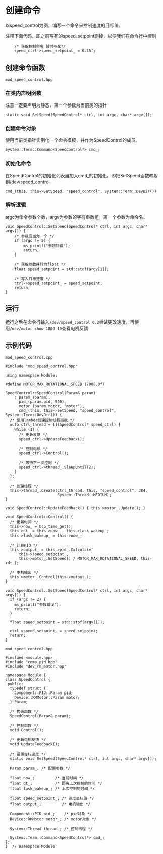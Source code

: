 # 创建命令

以speed_control为例，编写一个命令来控制速度的目标值。

注释下面代码，即之前写死的speed_setpoint删掉，以便我们在命令行中控制

        /* 获取控制命令 暂时写死*/
        speed_ctrl->speed_setpoint_ = 0.15f;

## 创建命令函数

 `mod_speed_control.hpp`

### 在类内声明函数

注意一定要声明为静态，第一个参数为当前类的指针

    static void SetSpeed(SpeedControl* ctrl, int argc, char* argv[]);

### 创建命令对象

使用当前类指针实例化一个命令模板，并作为SpeedControl的成员。

    System::Term::Command<SpeedControl*> cmd_;

### 初始化命令

在SpeedControl的初始化列表里加入cmd_的初始化，即把SetSpeed函数映射到/dev/speed_control

    cmd_(this, this->SetSpeed, "speed_control", System::Term::DevDir())

### 解析逻辑

argc为命令参数个数，argv为参数的字符串数组，第一个参数为命令名。

    void SpeedControl::SetSpeed(SpeedControl* ctrl, int argc, char* argv[]) {
        /* 参数应当为一个 */
        if (argc != 2) {
            ms_printf("参数错误");
            return;
        }

        /* 获取参数并转为float */
        float speed_setpoint = std::stof(argv[1]);

        /* 写入目标速度 */
        ctrl->speed_setpoint_ = speed_setpoint;
        return;
    }

## 运行

运行之后在命令行输入`/dev/speed_control 0.2`尝试更改速度，再使用`/dev/motor show 1000 10`查看电机反馈

## 示例代码

`mod_speed_control.cpp`

```
#include "mod_speed_control.hpp"

using namespace Module;

#define MOTOR_MAX_ROTATIONAL_SPEED (7000.0f)

SpeedControl::SpeedControl(Param& param)
    : param_(param),
      pid_(param.pid, 500),
      motor_(param.motor, "motor"),
      cmd_(this, this->SetSpeed, "speed_control", System::Term::DevDir()) {
  /* 使用lambda创建控制线程函数 */
  auto ctrl_thread = [](SpeedControl* speed_ctrl) {
    while (1) {
      /* 更新反馈 */
      speed_ctrl->UpdateFeedback();

      /* 控制电机 */
      speed_ctrl->Control();

      /* 等待下一次控制 */
      speed_ctrl->thread_.SleepUntil(2);
    }
  };

  /* 创建线程 */
  this->thread_.Create(ctrl_thread, this, "speed_control", 384,
                       System::Thread::MEDIUM);
}

void SpeedControl::UpdateFeedback() { this->motor_.Update(); }

void SpeedControl::Control() {
  /* 更新时间 */
  this->now_ = bsp_time_get();
  this->dt_ = this->now_ - this->lask_wakeup_;
  this->lask_wakeup_ = this->now_;

  /* 计算PID */
  this->output_ = this->pid_.Calculate(
      this->speed_setpoint_,
      this->motor_.GetSpeed() / MOTOR_MAX_ROTATIONAL_SPEED, this->dt_);

  /* 电机输出 */
  this->motor_.Control(this->output_);
}

void SpeedControl::SetSpeed(SpeedControl* ctrl, int argc, char* argv[]) {
  if (argc != 2) {
    ms_printf("参数错误");
    return;
  }

  float speed_setpoint = std::stof(argv[1]);

  ctrl->speed_setpoint_ = speed_setpoint;
  return;
}

```

`mod_speed_control.hpp`

```
#inclued <module.hpp>
#include "comp_pid.hpp"
#include "dev_rm_motor.hpp"

namespace Module {
class SpeedControl {
 public:
  typedef struct {
    Component::PID::Param pid;
    Device::RMMotor::Param motor;
  } Param;

  /* 构造函数 */
  SpeedControl(Param& param);

  /* 控制函数 */
  void Control();

  /* 更新电机反馈 */
  void UpdateFeedback();

  /* 设置目标速度 */
  static void SetSpeed(SpeedControl* ctrl, int argc, char* argv[]);

  Param param_; /* 配置参数 */

  float now_;         /* 当前时间 */
  float dt_;          /* 距离上次控制的时间 */
  float lask_wakeup_; /* 上次控制的时间 */

  float speed_setpoint_; /* 速度目标值 */
  float output_;         /* 电机输出 */

  Component::PID pid_;    /* pid对象 */
  Device::RMMotor motor_; /* motor对象 */

  System::Thread thread_; /* 控制线程 */

  System::Term::Command<SpeedControl*> cmd_;
};
}  // namespace Module

```
